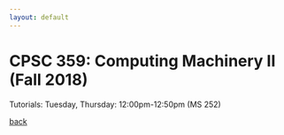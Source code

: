 ```yaml
---
layout: default
---
```


# CPSC 359: Computing Machinery II (Fall 2018)

Tutorials: Tuesday, Thursday: 12:00pm-12:50pm (MS 252)

[back](./)
